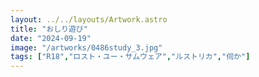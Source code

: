 ```yaml
---
layout: ../../layouts/Artwork.astro
title: "おしり遊び"
date: "2024-09-19"
image: "/artworks/0486study_3.jpg"
tags: ["R18","ロスト・ユー・サムウェア","ルストリカ","伺か"]
---
```


